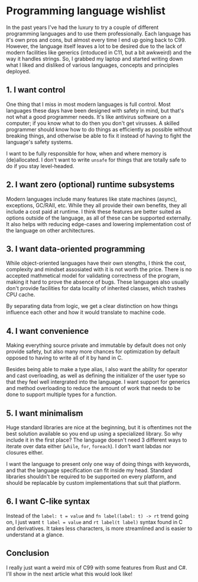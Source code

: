 # Programming language wishlist

In the past years I've had the luxury to try a couple of different programming
languages and to use them professionally. Each language has it's own pros and
cons, but almost every time I end up going back to C99. However, the language
itself leaves a lot to be desired due to the lack of modern facilities like
generics (intoduced in C11, but a bit awkweird) and the way it handles strings.
So, I grabbed my laptop and started writing down what I liked and disliked of
various languages, concepts and principles deployed.

## 1. I want control

One thing that I miss in most modern languages is full control. Most languages
these days have been designed with safety in mind, but that's not what a good
programmer needs. It's like antivirus software on a computer; if you know what
to do then you don't get virusses. A skilled programmer should know how to do
things as efficiently as possible without breaking things, and otherwise be
able to fix it instead of having to fight the language's safety systems.

I want to be fully responsible for how, when and where memory is (de)allocated.
I don't want to write `unsafe` for things that are totally safe to do if you
stay level-headed.

## 2. I want zero (optional) runtime subsystems

Modern languages include many features like state machines (async), exceptions,
GC/RAII, etc. While they all provide their own benefits, they all include a
cost paid at runtime. I think these features are better suited as options
outside of the language, as all of these can be supported externally. It also
helps with reducing edge-cases and lowering implementation cost of the language
on other architectures.

## 3. I want data-oriented programming

While object-oriented languages have their own stengths, I think the cost,
complexity and mindset assosiated with it is not worth the price. There is no
accepted mathmetical model for validating correctness of the program, making it
hard to prove the absence of bugs. These languages also usually don't provide
facilities for data locality of inherited classes, which trashes CPU cache.

By separating data from logic, we get a clear distinction on how things
influence each other and how it would translate to machine code.

## 4. I want convenience

Making everything source private and immutable by default does not only provide
safety, but also many more chances for optimization by default opposed to
having to write all of it by hand in C.

Besides being able to make a type alias, I also want the ability for operator
and cast overloading, as well as defining the initializer of the user type so
that they feel well intergrated into the language. I want support for generics
and method overloading to reduce the amount of work that needs to be done to
support multiple types for a function.

## 5. I want minimalism

Huge standard libraries are nice at the beginning, but it is oftentimes not the
best solution available so you end up using a specialized library. So why
include it in the first place? The language doesn't need 3 different ways to
iterate over data either (`while`, `for`, `foreach`). I don't want labdas nor
closures either.

I want the language to present only one way of doing things with keywords, and
that the language specification can fit inside my head. Standard libraries
shouldn't be required to be supported on every platform, and should be
replacable by custom implementations that suit that platform.

## 6. I want C-like syntax

Instead of the `label: t = value` and `fn label(label: t) -> rt`
trend going on, I just want `t label = value` and `rt label(t label)` syntax
found in C and derivatives. It takes less characters, is more streamlined and
is easier to understand at a glance.

## Conclusion

I really just want a weird mix of C99 with some features from Rust and C#.
I'll show in the next article what this would look like!
